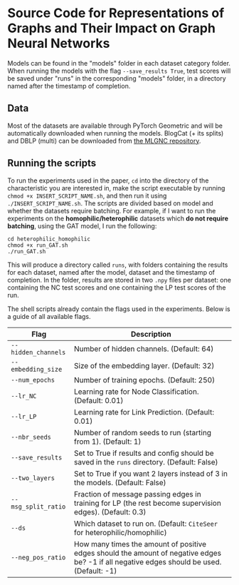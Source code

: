 # Source Code for Representations of Graphs and Their Impact on Graph Neural Networks

Models can be found in the "models" folder in each dataset category folder. When running the models with the flag `--save_results True`, test scores will be saved under "runs" in the corresponding "models" folder, in a directory named after the timestamp of completion.

## Data
Most of the datasets are available through PyTorch Geometric and will be automatically downloaded when running the models. BlogCat (+ its splits) and DBLP (multi) can be downloaded from [the MLGNC repository](https://github.com/Tianqi-py/MLGNC/tree/main/data).

## Running the scripts
To run the experiments used in the paper, `cd` into the directory of the characteristic you are interested in, make the script executable by running `chmod +x INSERT_SCRIPT_NAME.sh`, and then run it using `./INSERT_SCRIPT_NAME.sh`. The scripts are divided based on model and whether the datasets require batching. For example, if I want to run the experiments on the **homophilic/heterophilic** datasets which **do not require batching**, using the GAT model, I run the following:
```
cd heterophilic_homophilic
chmod +x run_GAT.sh
./run_GAT.sh
```

This will produce a directory called `runs`, with folders containing the results for each dataset, named after the model, dataset and the timestamp of completion. In the folder, results are stored in two `.npy` files per dataset: one containing the NC test scores and one containing the LP test scores of the run.

The shell scripts already contain the flags used in the experiments. Below is a guide of all available flags.

| Flag                   | Description                                                                                                                 |
|------------------------|-----------------------------------------------------------------------------------------------------------------------------|
| `--hidden_channels`    | Number of hidden channels. (Default: 64)                                                                                    |
| `--embedding_size`     | Size of the embedding layer. (Default: 32)                                                                                  |
| `--num_epochs`         | Number of training epochs. (Default: 250)                                                                                   |
| `--lr_NC`              | Learning rate for Node Classification. (Default: 0.01)                                                                       |
| `--lr_LP`              | Learning rate for Link Prediction. (Default: 0.01)                                                                           |
| `--nbr_seeds`          | Number of random seeds to run (starting from 1). (Default: 1)                                                                |
| `--save_results`       | Set to True if results and config should be saved in the `runs` directory. (Default: False)                                 |
| `--two_layers`         | Set to True if you want 2 layers instead of 3 in the models. (Default: False)                                               |
| `--msg_split_ratio`    | Fraction of message passing edges in training for LP (the rest become supervision edges). (Default: 0.3)                    |
| `--ds`                 | Which dataset to run on. (Default: `CiteSeer` for heterophilic/homophilic)                                                                              |
| `--neg_pos_ratio`      | How many times the amount of positive edges should the amount of negative edges be? -1 if all negative edges should be used. (Default: -1) |
